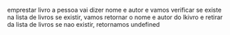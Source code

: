 emprestar livro
a pessoa vai dizer nome e autor e vamos verificar se existe na lista de livros
se existir, vamos retornar o nome e autor do lkivro e retirar da lista de livros
se nao existir, retornamos undefined